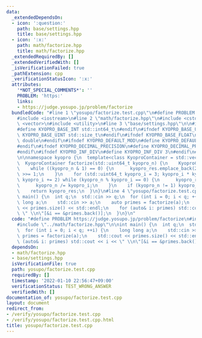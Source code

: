 ```yaml
---
data:
  _extendedDependsOn:
  - icon: ':question:'
    path: base/settings.hpp
    title: base/settings.hpp
  - icon: ':x:'
    path: math/factorize.hpp
    title: math/factorize.hpp
  _extendedRequiredBy: []
  _extendedVerifiedWith: []
  _isVerificationFailed: true
  _pathExtension: cpp
  _verificationStatusIcon: ':x:'
  attributes:
    '*NOT_SPECIAL_COMMENTS*': ''
    PROBLEM: 'https:'
    links:
    - https://judge.yosupo.jp/problem/factorize
  bundledCode: "#line 1 \"yosupo/factorize.test.cpp\"\n#define PROBLEM https://judge.yosupo.jp/problem/factorize\n\
    #include <iostream>\n#line 2 \"math/factorize.hpp\"\n#include <cstdint>\n#include\
    \ <vector>\n#include <utility>\n#line 3 \"base/settings.hpp\"\n\n#ifndef KYOPRO_BASE_INT\n\
    #define KYOPRO_BASE_INT std::int64_t\n#endif\n#ifndef KYOPRO_BASE_UINT\n#define\
    \ KYOPRO_BASE_UINT std::size_t\n#endif\n#ifndef KYOPRO_BASE_FLOAT\n#define KYOPRO_BASE_FLOAT\
    \ double\n#endif\n#ifndef KYOPRO_DEFAULT_MOD\n#define KYOPRO_DEFAULT_MOD 1000000007\n\
    #endif\n#ifndef KYOPRO_DECIMAL_PRECISION\n#define KYOPRO_DECIMAL_PRECISION 12\n\
    #endif\n#ifndef KYOPRO_INF_DIV\n#define KYOPRO_INF_DIV 3\n#endif\n#line 6 \"math/factorize.hpp\"\
    \n\nnamespace kyopro {\n  template<class KyoproContainer = std::vector<KYOPRO_BASE_INT>>\n\
    \  KyoproContainer factorize(std::uint64_t kyopro_n) {\n    KyoproContainer kyopro_res;\n\
    \    while ((kyopro_n & 1) == 0) {\n      kyopro_res.emplace_back(2);\n      kyopro_n\
    \ >>= 1;\n    }\n    for (std::uint64_t kyopro_i = 3; kyopro_i * kyopro_i <= kyopro_n;\
    \ kyopro_i += 2) while (kyopro_n % kyopro_i == 0) {\n      kyopro_res.emplace_back(2);\n\
    \      kyopro_n /= kyopro_i;\n    }\n    if (kyopro_n != 1) kyopro_res.emplace_back(kyopro_n);\n\
    \    return kyopro_res;\n  }\n}\n#line 4 \"yosupo/factorize.test.cpp\"\n\nint\
    \ main() {\n  int q;\n  std::cin >> q;\n  for (int i = 0; i < q; ++i) {\n    long\
    \ long a;\n    std::cin >> a;\n    auto primes = factorize(a);\n    std::cout\
    \ << primes.size() << std::endl;\n    for (auto& i: primes) std::cout << i <<\
    \ \" \\n\"[&i == &primes.back()];\n  }\n}\n"
  code: "#define PROBLEM https://judge.yosupo.jp/problem/factorize\n#include <iostream>\n\
    #include \"../math/factorize.hpp\"\n\nint main() {\n  int q;\n  std::cin >> q;\n\
    \  for (int i = 0; i < q; ++i) {\n    long long a;\n    std::cin >> a;\n    auto\
    \ primes = factorize(a);\n    std::cout << primes.size() << std::endl;\n    for\
    \ (auto& i: primes) std::cout << i << \" \\n\"[&i == &primes.back()];\n  }\n}"
  dependsOn:
  - math/factorize.hpp
  - base/settings.hpp
  isVerificationFile: true
  path: yosupo/factorize.test.cpp
  requiredBy: []
  timestamp: '2022-01-10 22:56:47+09:00'
  verificationStatus: TEST_WRONG_ANSWER
  verifiedWith: []
documentation_of: yosupo/factorize.test.cpp
layout: document
redirect_from:
- /verify/yosupo/factorize.test.cpp
- /verify/yosupo/factorize.test.cpp.html
title: yosupo/factorize.test.cpp
---
```

